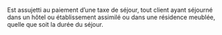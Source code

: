 Est assujetti au paiement d’une taxe de séjour, tout client ayant séjourné dans un hôtel ou établissement assimilé ou dans une résidence meublée, quelle que soit la durée du séjour.